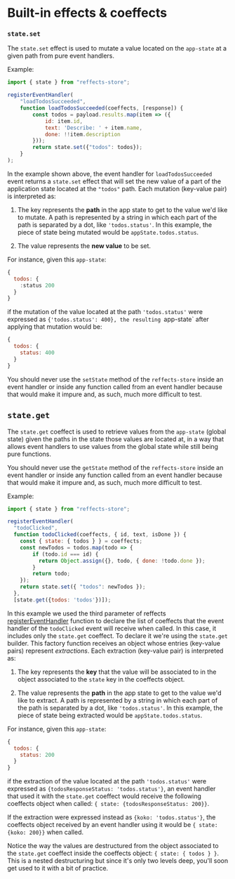 # Built-in effects & coeffects

### `state.set`
The `state.set` effect is used to mutate a value located on the `app-state` at a given path from pure event handlers.

Example:

```js
import { state } from "reffects-store";

registerEventHandler(
    "loadTodosSucceeded", 
    function loadTodosSucceeded(coeffects, [response]) {
        const todos = payload.results.map(item => ({
            id: item.id,
            text: 'Describe: ' + item.name,
            done: !!item.description
        }));
        return state.set({"todos": todos});
    }
);
```

In the example shown above, the event handler for `loadTodosSucceeded` event returns a `state.set` effect that will set the new value of a part of the application state located at the `"todos"` path. Each mutation (key-value pair) is interpreted as: 

1. The key represents the **path** in the app state to get to the value we'd like to mutate. A path is represented by a string in which each part of the path is separated by a dot, like `'todos.status'`. In this example, the piece of state being mutated would be `appState.todos.status`.

2. The value represents the **new value** to be set.

For instance, given this `app-state`:

```js
{
  todos: {
    :status 200
  }
}
```

if the mutation of the value located at the path `'todos.status'` were expressed as `{'todos.status': 400}, the resulting `app-state` after applying that mutation would be:

```js
{
  todos: {
    status: 400
  }
}
```

You should never use the `setState` method of the `reffects-store` inside an event handler or inside any function called from an event handler because that would make it impure and, as such, much more difficult to test.

## `state.get`
The `state.get` coeffect is used to retrieve values from the `app-state` (global state) given the paths in the state those values are located at, in a way that allows event handlers to use values from the global state while still being pure functions.

You should never use the `getState` method of the `reffects-store` inside an event handler or inside any function called from an event handler because that would make it impure and, as such, much more difficult to test.

Example:

```js
import { state } from "reffects-store";

registerEventHandler(
  "todoClicked", 
  function todoClicked(coeffects, { id, text, isDone }) {
    const { state: { todos } } = coeffects;
    const newTodos = todos.map(todo => {
        if (todo.id === id) {
          return Object.assign({}, todo, { done: !todo.done });
        }
        return todo;
    });
    return state.set({ "todos": newTodos });
  },
  [state.get({todos: 'todos'})]);
```
In this example we used the third parameter of reffects [registerEventHandler](/packages/reffects/docs/api.md#registereventhandler) function to declare the list of coeffects that the event handler of the `todoClicked` event will receive when called. In this case, it includes only the `state.get` coeffect. To declare it we're using the `state.get` builder. This factory function receives an object whose entries (key-value pairs) represent *extractions*. Each extraction (key-value pair) is interpreted as:

1. The key represents the **key** that the value will be associated to in the object associated to the `state` key in the coeffects object.

2. The value represents the **path** in the app state to get to the value we'd like to extract. A path is represented by a string in which each part of the path is separated by a dot, like `'todos.status'`. In this example, the piece of state being extracted would be `appState.todos.status`.

For instance, given this `app-state`:

```js
{
  todos: {
    status: 200
  }
}
```
if the extraction of the value located at the path `'todos.status'` were expressed as `{todosResponseStatus: 'todos.status'}`,
an event handler that used it with the `state.get` coeffect would receive the following coeffects object when called: `{ state: {todosResponseStatus: 200}}`.

If the extraction were expressed instead as `{koko: 'todos.status'}`, the coeffects object received by an event handler using it would be `{ state: {koko: 200}}` when called.

Notice the way the values are destructured from the object associated to the `state.get` coeffect inside the coeffects object: `{ state: { todos } }`. This is a nested destructuring but since it's only two levels deep, you'll soon get used to it with a bit of practice. 
